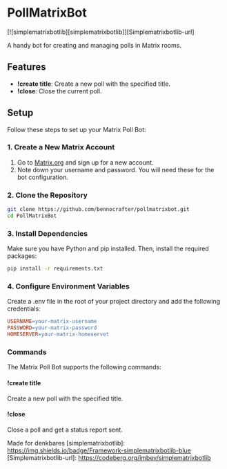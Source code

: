 # PollMatrixBot
[![simplematrixbotlib][simplematrixbotlib]][Simplematrixbotlib-url]

A handy bot for creating and managing polls in Matrix rooms.

## Features

- **!create title**: Create a new poll with the specified title.
- **!close**: Close the current poll.

## Setup

Follow these steps to set up your Matrix Poll Bot:

### 1. Create a New Matrix Account

1. Go to [Matrix.org](https://matrix.org) and sign up for a new account.
2. Note down your username and password. You will need these for the bot configuration.

### 2. Clone the Repository

```bash
git clone https://github.com/bennocrafter/pollmatrixbot.git
cd PollMatrixBot
```

### 3. Install Dependencies
Make sure you have Python and pip installed. Then, install the required packages:

```bash
pip install -r requirements.txt
```

### 4. Configure Environment Variables
Create a .env file in the root of your project directory and add the following credentials:

```makefile
USERNAME=your-matrix-username
PASSWORD=your-matrix-password
HOMESERVER=your-matrix-homeservet

```

### Commands

The Matrix Poll Bot supports the following commands:

#### !create title
Create a new poll with the specified title.
 
#### !close
Close a poll and get a status report sent.

 
Made for denkbares
[simplematrixbotlib]: https://img.shields.io/badge/Framework-simplematrixbotlib-blue
[Simplematrixbotlib-url]: https://codeberg.org/imbev/simplematrixbotlib